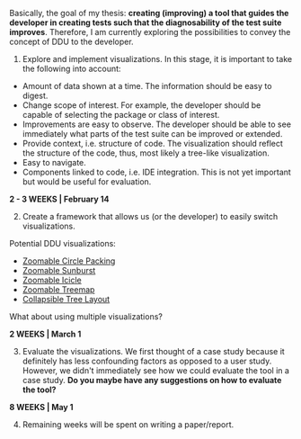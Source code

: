 Basically, the goal of my thesis: **creating (improving) a tool that guides the developer in creating tests such that the diagnosability of the test suite improves**. Therefore, I am currently exploring the possibilities to convey the concept of DDU to the developer.

1. Explore and implement visualizations. In this stage, it is important to take the following into account:

  * Amount of data shown at a time. The information should be easy to digest.
  * Change scope of interest. For example, the developer should be capable of selecting the package or class of interest.
  * Improvements are easy to observe. The developer should be able to see immediately what parts of the test suite can be improved or extended.
  * Provide context, i.e. structure of code. The visualization should reflect the structure of the code, thus, most likely a tree-like visualization.
  * Easy to navigate.
  * Components linked to code, i.e. IDE integration. This is not yet important but would be useful for evaluation.

  **2 - 3 WEEKS | February 14**

2. Create a framework that allows us (or the developer) to easily switch visualizations.

  Potential DDU visualizations:

  * [Zoomable Circle Packing](http://bl.ocks.org/mbostock/7607535)
  * [Zoomable Sunburst](http://bl.ocks.org/mbostock/4348373)
  * [Zoomable Icicle](http://bl.ocks.org/mbostock/1005873)
  * [Zoomable Treemap](https://bost.ocks.org/mike/treemap/)
  * [Collapsible Tree Layout](http://mbostock.github.io/d3/talk/20111018/tree.html)

  What about using multiple visualizations?

  **2 WEEKS | March 1**

3. Evaluate the visualizations. We first thought of a case study because it definitely has less confounding factors as opposed to a user study. However, we didn't immediately see how we could evaluate the tool in a case study. **Do you maybe have any suggestions on how to evaluate the tool?**

  **8 WEEKS | May 1**

4. Remaining weeks will be spent on writing a paper/report.
